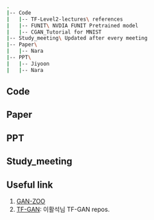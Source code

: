 ```bash
.
|-- Code
|   |-- TF-Level2-lectures\ references
|   |-- FUNIT\ NVDIA FUNIT Pretrained model
|   |-- CGAN_Tutorial for MNIST
|-- Study_meeting\ Updated after every meeting
|-- Paper\
|   |-- Nara
|-- PPT\
|   |-- Jiyoon
|   |-- Nara     
```

## Code

## Paper

## PPT

## Study_meeting

## Useful link 
1. [GAN-ZOO](https://github.com/hindupuravinash/the-gan-zoo)
2. [TF-GAN](https://github.com/hwalsuklee/tensorflow-generative-model-collections): 이활석님 TF-GAN repos. 
